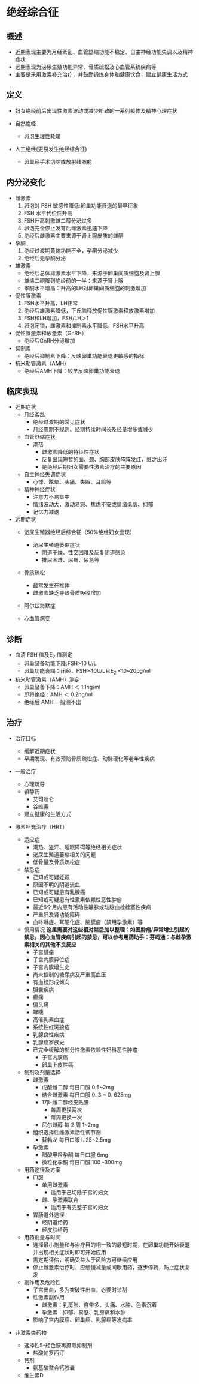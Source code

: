 # 绝经综合征
## 概述

- 近期表现主要为月经紊乱、血管舒缩功能不稳定、自主神经功能失调以及精神症状
- 远期表现为泌尿生殖功能异常、骨质疏松及心血管系统疾病等
- 主要是采用激素补充治疗，并鼓励锻炼身体和健康饮食，建立健康生活方式

## 定义

- 妇女绝经前后出现性激素波动或减少所致的一系列躯体及精神心理症状

- 自然绝经
  - 卵泡生理性耗竭
- 人工绝经(更易发生绝经综合征)
  - 卵巢经手术切除或放射线照射 
  
## 内分泌变化

- 雌激素
  1. 卵泡对 FSH 敏感性降低:卵巢功能衰退的最早征象
  2. FSH 水平代偿性升高
  3. FSH升高刺激雌二醇分泌过多
  4. 卵泡完全停止发育后雌激素迅速下降
  5. 绝经后雌激素主要来源于肾上腺皮质的雌酮
- 孕酮
  1. 绝经过渡期黄体功能不全，孕酮分泌减少
  2. 绝经后无孕酮分泌
- 雄激素
  - 绝经后总体雄激素水平下降，来源于卵巢间质细胞及肾上腺
  - 雄烯二酮降到绝经前的一半：来源于肾上腺
  - 睾酮水平增高：升高的LH对卵巢间质细胞的刺激增加
- 促性腺激素
  1. FSH水平升高，LH正常
  2. 绝经后雄激素降低，下丘脑释放促性腺激素释放激素增加
  3. FSH和LH增加，FSH/LH＞1
  4. 卵泡闭锁，雌激素和抑制素水平降低，FSH水平升高
- 促性腺激素释放激素（GnRH）
  - 绝经后GnRH分泌增加
- 抑制素
  - 绝经后抑制素下降：反映卵巢功能衰退更敏感的指标
- 抗米勒管激素（AMH）
  - 绝经后AMH下降：较早反映卵巢功能衰退

## 临床表现

- 近期症状
  - 月经紊乱
    - 绝经过渡期的常见症状
    - 月经周期不规则、经期持续时间长及经量增多或减少
  - 血管舒缩症状
    - 潮热
      - 雌激素降低的特征性症状
      - 反复出现短暂的面、颈、胸部皮肤阵阵发红，继之出汗
      - 是绝经后期妇女需要性激素治疗的主要原因
  - 自主神经失调症状
    - 心悸、眩晕、头痛、失眠、耳鸣等
  - 精神神经症状
    - 注意力不易集中
    - 情绪波动大，激动易怒、焦虑不安或情绪低落、抑郁
    - 记忆力减退
- 远期症状
  - 泌尿生殖器绝经后综合征（50%绝经妇女出现）
    - 泌尿生殖道萎缩症状
      - 阴道干燥、性交困难及反复阴道感染
      - 排尿困难、尿痛、尿急等

  - 骨质疏松
    - 最常发生在椎体
    - 雌激素缺乏导致骨质吸收增加
  - 阿尔兹海默症
  - 心血管病变

## 诊断

- 血清 FSH 值及E<sub>2</sub> 值测定
  - 卵巢储备功能下降:FSH>10 U/L
  - 卵巢功能衰竭：闭经、FSH>40U/L且E<sub>2</sub> <10~20pg/ml
- 抗米勒管激素（AMH）测定
  - 卵巢储备下降：AMH ＜ 1.1ng/ml 
  - 即将绝经：AMH ＜ 0.2ng/ml 
  - 绝经后 AMH 一般测不出

## 治疗

- 治疗目标
  - 缓解近期症状
  - 早期发现、有效预防骨质疏松症、动脉硬化等老年性疾病
- 一般治疗
  - 心理疏导
  - 镇静药
    - 艾司唑仑
    - 谷维素
  - 建立健康的生活方式
- 激素补充治疗（HRT）
  - 适应症
    - 潮热、盗汗、睡眠障碍等绝经相关症状
    - 泌尿生殖道萎缩相关的问题
    - 低骨量及骨质疏松症
  - 禁忌症
    - 己知或可疑妊娠
    - 原因不明的阴道流血
    - 已知或可疑患有乳腺癌
    - 已知或可疑患有性激素依赖性恶性肿瘤
    - 最近6个月内患有活动性静脉或动脉血栓栓塞性疾病 
    - 严重肝及肾功能障碍
    - 血卟啉症、耳硬化症、脑膜瘤（禁用孕激素）等
  - 慎用情况 **这里需要对这些相对禁忌加以整理：如因肿瘤/异常增生引起的禁忌，因心血管疾病引起的禁忌，可以参考用药助手：芬吗通：与雌孕激素相关的其他不良反应**
    - 子宫肌瘤
    - 子宫内膜异位症
    - 子宫内膜增生史
    - 尚未控制的糖尿病及严重高血压
    - 有血栓形成倾向
    - 胆囊疾病
    - 癫痫
    - 偏头痛
    - 哮喘
    - 高催乳素血症
    - 系统性红斑狼疮
    - 乳腺良性疾病
    - 乳腺癌家族史
    - 已完全缓解的部分性激素依赖性妇科恶性肿瘤
      - 子宫内膜癌
      - 卵巢上皮性癌
  - 制剂及剂量选择
    - 雌激素
      - 戊酸雌二醇 每日口服 0.5~2mg
      - 结合雌激素 每日口服 0. 3 ~ 0. 625mg
      - 17β-雌二醇经皮贴膜 
        - 每周更换两次
        - 每周更换一次
      - 尼尔雌醇 每 2 周 1~2mg
    - 组织选择性雌激素活性调节剂
      - 替勃龙 每日口服 l. 25~2.5mg
    - 孕激素
      - 醋酸甲羟孕酮 每日口服 6mg
      - 微粒化孕酮 每日口服 100 -300mg
  - 用药途径及方案
    - 口服
      - 单用雌激素
        - 适用于己切除子宫的妇女
      - 雌、孕激素联合
        - 适用于有完整子宫的妇女
    - 胃肠道外途径
      - 经阴道给药
      - 经皮肤给药
  - 用药剂量与时间
    - 选择最小剂量和与治疗目的相一致的最短时期，在卵巢功能开始衰退并出现相关症状时即可开始应用
    - 需定期评估，明确受益大于风险方可继续应用
    - 停止雌激素治疗时，应缓慢减量或间歇用药，逐步停药，防止症状复发
  - 副作用及危险性
    - 子宫出血，多为突破性出血，必要时诊刮
    - 性激素副作用
      - 雌激素：乳房胀、自带多、头痛、水肿、色素沉着
      - 孕激素：抑郁、易怒、乳房痛和水肿
    - 影响子宫内膜癌、卵巢癌、乳腺癌等发病率
   
- 非激素类药物
  - 选择性5-羟色胺再摄取抑制剂
    - 盐酸帕罗西汀
  - 钙剂
    - 氨基酸螯合钙胶囊
  - 维生素D

